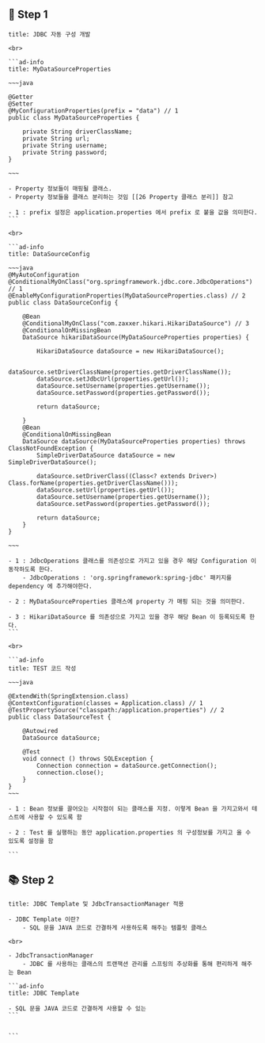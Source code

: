 
## 🌱 Step 1

````ad-note
title: JDBC 자동 구성 개발

<br>

```ad-info
title: MyDataSourceProperties

~~~java

@Getter  
@Setter  
@MyConfigurationProperties(prefix = "data") // 1
public class MyDataSourceProperties {  
  
    private String driverClassName;  
    private String url;  
    private String username;  
    private String password;  
}

~~~

- Property 정보들이 매핑될 클래스. 
- Property 정보들을 클래스 분리하는 것임 [[26 Property 클래스 분리]] 참고

- 1 : prefix 설정은 application.properties 에서 prefix 로 붙을 값을 의미한다.
```

<br>

```ad-info
title: DataSourceConfig

~~~java
@MyAutoConfiguration  
@ConditionalMyOnClass("org.springframework.jdbc.core.JdbcOperations") // 1
@EnableMyConfigurationProperties(MyDataSourceProperties.class) // 2
public class DataSourceConfig {  
  
    @Bean  
    @ConditionalMyOnClass("com.zaxxer.hikari.HikariDataSource") // 3
    @ConditionalOnMissingBean 
    DataSource hikariDataSource(MyDataSourceProperties properties) {  
  
        HikariDataSource dataSource = new HikariDataSource();  
  
        dataSource.setDriverClassName(properties.getDriverClassName());  
        dataSource.setJdbcUrl(properties.getUrl());  
        dataSource.setUsername(properties.getUsername());  
        dataSource.setPassword(properties.getPassword());  
  
        return dataSource;  
  
    }  
    @Bean  
    @ConditionalOnMissingBean    
    DataSource dataSource(MyDataSourceProperties properties) throws ClassNotFoundException {  
        SimpleDriverDataSource dataSource = new SimpleDriverDataSource();  
  
        dataSource.setDriverClass((Class<? extends Driver>) Class.forName(properties.getDriverClassName()));  
        dataSource.setUrl(properties.getUrl());  
        dataSource.setUsername(properties.getUsername());  
        dataSource.setPassword(properties.getPassword());  
  
        return dataSource;  
    }  
}

~~~

- 1 : JdbcOperations 클래스를 의존성으로 가지고 있을 경우 해당 Configuration 이 동작하도록 한다. 
	- JdbcOperations : 'org.springframework:spring-jdbc' 패키지를 dependency 에 추가해야한다.

- 2 : MyDataSourceProperties 클래스에 property 가 매핑 되는 것을 의미한다. 

- 3 : HikariDataSource 를 의존성으로 가지고 있을 경우 해당 Bean 이 등록되도록 한다. 
```

<br>

```ad-info
title: TEST 코드 작성

~~~java

@ExtendWith(SpringExtension.class)  
@ContextConfiguration(classes = Application.class) // 1   
@TestPropertySource("classpath:/application.properties") // 2 
public class DataSourceTest {  
  
    @Autowired  
    DataSource dataSource;  
  
    @Test  
    void connect () throws SQLException {  
        Connection connection = dataSource.getConnection();  
        connection.close();  
    }  
}
~~~

- 1 : Bean 정보를 끌어오는 시작점이 되는 클래스를 지정. 이렇게 Bean 을 가지고와서 테스트에 사용할 수 있도록 함

- 2 : Test 를 실행하는 동안 application.properties 의 구성정보를 가지고 올 수 있도록 설정을 함  

```

````


## 📚 Step 2

````ad-note
title: JDBC Template 및 JdbcTransactionManager 적용

- JDBC Template 이란?
	- SQL 문을 JAVA 코드로 간결하게 사용하도록 해주는 템플릿 클래스

<br>

- JdbcTransactionManager
	- JDBC 를 사용하는 클래스의 트랜잭션 관리를 스프링의 추상화를 통해 편리하게 해주는 Bean

```ad-info
title: JDBC Template 

- SQL 문을 JAVA 코드로 간결하게 사용할 수 있는 
```


```

````



